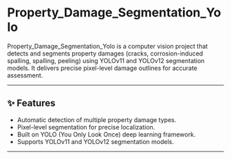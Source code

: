 # Property_Damage_Segmentation_Yolo

Property_Damage_Segmentation_Yolo is a computer vision project that detects and segments property damages (cracks, corrosion-induced spalling, spalling, peeling) using YOLOv11 and YOLOv12 segmentation models. It delivers precise pixel-level damage outlines for accurate assessment.

---

## ✨ Features
- Automatic detection of multiple property damage types.
- Pixel-level segmentation for precise localization.
- Built on YOLO (You Only Look Once) deep learning framework.
- Supports YOLOv11 and YOLOv12 segmentation models.

---

